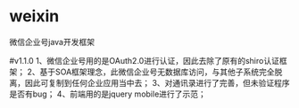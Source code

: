 # weixin
微信企业号java开发框架

#v1.1.0
1、微信企业号用的是OAuth2.0进行认证，因此去除了原有的shiro认证框架；
2、基于SOA框架理念，此微信企业号无数据库访问，与其他子系统完全脱离，因此可复制到任何企业应用当中去；
3、对通讯录进行了完善，但未验证程序是否有bug；
4、前端用的是jquery mobile进行了示范；
